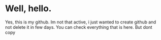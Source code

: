 # Well, hello.

Yes, this is my github. Im not that active, i just wanted to create github and not delete it in few days. You can check everything that is here. But dont copy
